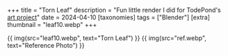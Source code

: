 +++
title = "Torn Leaf"
description = "Fun little render I did for TodePond's [art project](https://mas.to/@TodePond/112239788123432054)"
date = 2024-04-10
[taxonomies]
tags = ["Blender"]
[extra]
thumbnail = "leaf10.webp"
+++

{{ img(src="leaf10.webp", text="Torn Leaf") }}
{{ img(src="ref.webp", text="Reference Photo") }}
